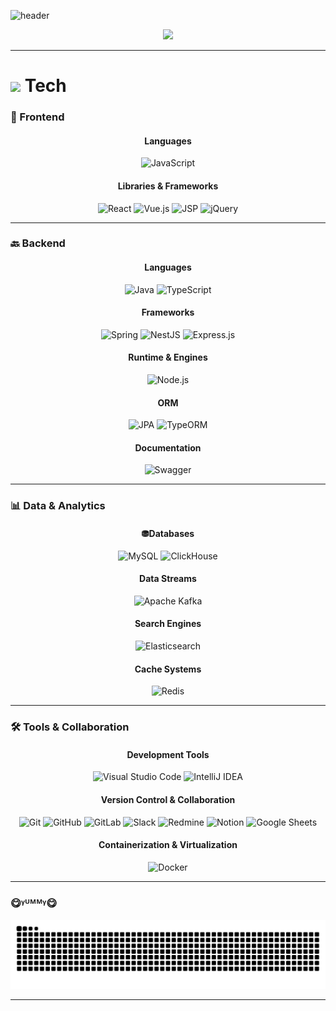 ![header](https://capsule-render.vercel.app/api?type=soft&color=black&customColorList=0,0,0,0,0,0&fontColor=ffffff&height=300&section=header&text=Kwinuk&fontSize=100)

<div align="center">
  <a href="https://git.io/typing-svg">
    <img src="https://readme-typing-svg.demolab.com?font=Fira+Code&pause=1000&width=435&lines=hello!+I+enjoy+coding+while+caffeine&color=000000" />
  </a>
</div>

---

# <img src="https://media2.giphy.com/media/QssGEmpkyEOhBCb7e1/giphy.gif?cid=ecf05e47a0n3gi1bfqntqmob8g9aid1oyj2wr3ds3mg700bl&rid=giphy.gif" width="25"/>  Tech
### 🦄 Frontend
<div align="center">
  <h4>Languages</h4>
  <img src="https://img.shields.io/badge/JavaScript-F7DF1E?style=flat-square&logo=javascript&logoColor=black" alt="JavaScript" />
  <h4>Libraries & Frameworks</h4>
  <img src="https://img.shields.io/badge/React-61DAFB?style=flat-square&logo=react&logoColor=black" alt="React" />
  <img src="https://img.shields.io/badge/Vue.js-4FC08D?style=flat-square&logo=vue.js&logoColor=white" alt="Vue.js" />
  <img src="https://img.shields.io/badge/JSP-FF0000?style=flat-square&logo=java&logoColor=white" alt="JSP" />
  <img src="https://img.shields.io/badge/jQuery-0769AD?style=flat-square&logo=jquery&logoColor=white" alt="jQuery" />
</div>

---

### 🔙 Backend
<div align="center">
  <h4>Languages</h4>
    <img src="https://img.shields.io/badge/Java-007396?style=flat-square&logo=java&logoColor=white" alt="Java" />
    <img src="https://img.shields.io/badge/TypeScript-3178C6?style=flat-square&logo=typescript&logoColor=white" alt="TypeScript" />
  <h4>Frameworks</h4>
    <img src="https://img.shields.io/badge/Spring-6DB33F?style=flat-square&logo=spring&logoColor=white" alt="Spring" />
    <img src="https://img.shields.io/badge/NestJS-E0234E?style=flat-square&logo=nestjs&logoColor=white" alt="NestJS" />
    <img src="https://img.shields.io/badge/Express.js-000000?style=flat-square&logo=express&logoColor=white" alt="Express.js" />
  <h4>Runtime & Engines</h4>
  <img src="https://img.shields.io/badge/Node.js-339933?style=flat-square&logo=node.js&logoColor=white" alt="Node.js" />
  <h4>ORM</h4>
   <img src="https://img.shields.io/badge/JPA-007396?style=flat-square&logo=hibernate&logoColor=white" alt="JPA" />
    <img src="https://img.shields.io/badge/TypeORM-007396?style=flat-square&logo=typeorm&logoColor=white" alt="TypeORM" />
  <h4>Documentation</h4>
    <img src="https://img.shields.io/badge/Swagger-85EA2D?style=flat-square&logo=swagger&logoColor=black" alt="Swagger" />
</div>

---

### 📊 Data & Analytics
<div align="center">
  <h4>⛃Databases</h4>
    <img src="https://img.shields.io/badge/MySQL-4479A1?style=flat-square&logo=mysql&logoColor=white" alt="MySQL" />
    <img src="https://img.shields.io/badge/ClickHouse-FCC624?style=flat-square&logo=clickhouse&logoColor=black" alt="ClickHouse" />
  <h4>Data Streams</h4>
    <img src="https://img.shields.io/badge/Apache%20Kafka-231F20?style=flat-square&logo=apache-kafka&logoColor=white" alt="Apache Kafka" />
  <h4>Search Engines</h4>
    <img src="https://img.shields.io/badge/Elasticsearch-005571?style=flat-square&logo=elasticsearch&logoColor=white" alt="Elasticsearch" />
  <h4>Cache Systems</h4>
    <img src="https://img.shields.io/badge/Redis-DC382D?style=flat-square&logo=redis&logoColor=white" alt="Redis" />
</div>

---

### 🛠️ Tools & Collaboration
<div align="center">
  <h4>Development Tools</h4>
    <img src="https://img.shields.io/badge/Visual%20Studio%20Code-007ACC?style=flat-square&logo=visual-studio-code&logoColor=white" alt="Visual Studio Code" />
    <img src="https://img.shields.io/badge/IntelliJ%20IDEA-000000?style=flat-square&logo=intellij-idea&logoColor=white" alt="IntelliJ IDEA" />
  <h4>Version Control & Collaboration</h4>
    <img src="https://img.shields.io/badge/Git-F05032?style=flat-square&logo=git&logoColor=white" alt="Git" />
    <img src="https://img.shields.io/badge/GitHub-181717?style=flat-square&logo=github&logoColor=white" alt="GitHub" />
    <img src="https://img.shields.io/badge/GitLab-FC6D26?style=flat-square&logo=gitlab&logoColor=white" alt="GitLab" />
    <img src="https://img.shields.io/badge/Slack-4A154B?style=flat-square&logo=slack&logoColor=white" alt="Slack" />
    <img src="https://img.shields.io/badge/Redmine-B32024?style=flat-square&logo=redmine&logoColor=white" alt="Redmine" />
    <img src="https://img.shields.io/badge/Notion-000000?style=flat-square&logo=notion&logoColor=white" alt="Notion" />
    <img src="https://img.shields.io/badge/Google%20Sheets-34A853?style=flat-square&logo=google-sheets&logoColor=white" alt="Google Sheets" />
  <h4>Containerization & Virtualization</h4>
    <img src="https://img.shields.io/badge/Docker-2496ED?style=flat-square&logo=docker&logoColor=white" alt="Docker" />
</div>

---

### 😋ᵞᵁᴹᴹᵞ😋
<div align="center">
  <img src="https://github.com/Kwinuk/Kwinuk/blob/output/github-contribution-grid-snake.svg" />
</div>

---
